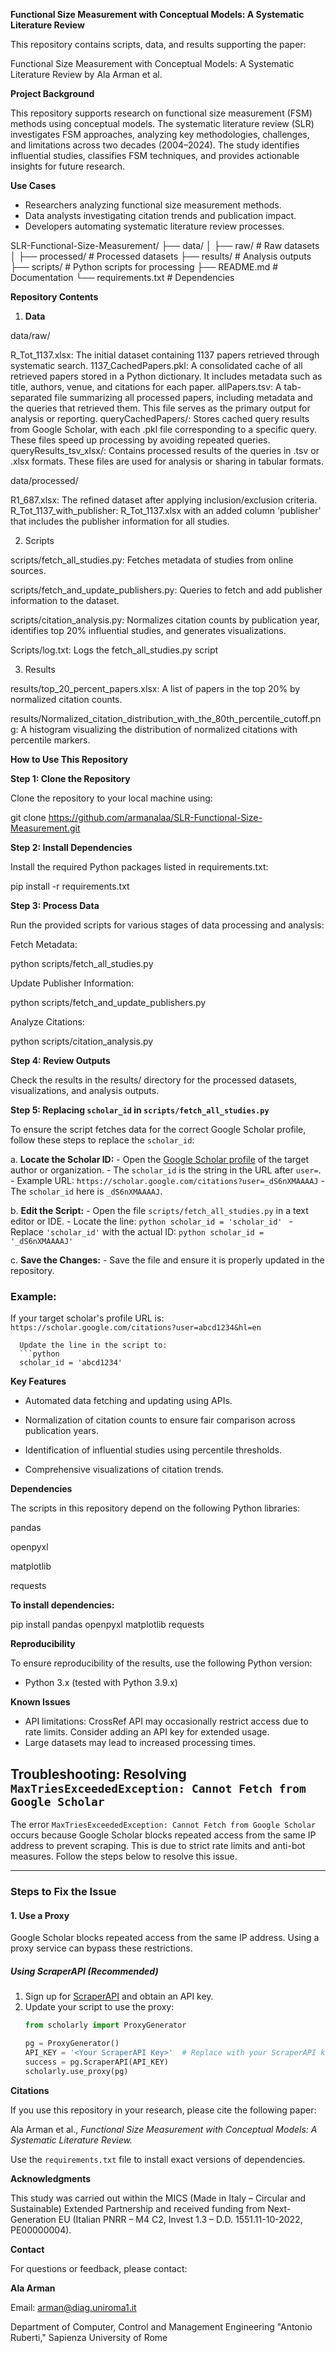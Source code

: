**Functional Size Measurement with Conceptual Models: A Systematic Literature Review**

This repository contains scripts, data, and results supporting the paper:

Functional Size Measurement with Conceptual Models: A Systematic Literature Review by Ala Arman et al.

**Project Background**

This repository supports research on functional size measurement (FSM) methods using conceptual models. The systematic literature review (SLR) investigates FSM approaches, analyzing key methodologies, challenges, and limitations across two decades (2004–2024). The study identifies influential studies, classifies FSM techniques, and provides actionable insights for future research.

**Use Cases**

- Researchers analyzing functional size measurement methods.
- Data analysts investigating citation trends and publication impact.
- Developers automating systematic literature review processes.


SLR-Functional-Size-Measurement/
├── data/
│   ├── raw/                  # Raw datasets
│   ├── processed/            # Processed datasets
├── results/                  # Analysis outputs
├── scripts/                  # Python scripts for processing
├── README.md                 # Documentation
└── requirements.txt          # Dependencies


**Repository Contents**

1. **Data**

data/raw/

R_Tot_1137.xlsx: The initial dataset containing 1137 papers retrieved through systematic search.
1137_CachedPapers.pkl: A consolidated cache of all retrieved papers stored in a Python dictionary. It includes metadata such as title, authors, venue, and citations for each paper.
allPapers.tsv: A tab-separated file summarizing all processed papers, including metadata and the queries that retrieved them. This file serves as the primary output for analysis or reporting.
queryCachedPapers/: Stores cached query results from Google Scholar, with each .pkl file corresponding to a specific query. These files speed up processing by avoiding repeated queries.
queryResults_tsv_xlsx/: Contains processed results of the queries in .tsv or .xlsx formats. These files are used for analysis or sharing in tabular formats.

data/processed/

R1_687.xlsx: The refined dataset after applying inclusion/exclusion criteria.
R_Tot_1137_with_publisher: R_Tot_1137.xlsx with an added column 'publisher' that includes the publisher information for all studies.

2. Scripts

scripts/fetch_all_studies.py: Fetches metadata of studies from online sources.

scripts/fetch_and_update_publishers.py: Queries to fetch and add publisher information to the dataset.

scripts/citation_analysis.py: Normalizes citation counts by publication year, identifies top 20% influential studies, and generates visualizations.

Scripts/log.txt: Logs the fetch_all_studies.py script

3. Results

results/top_20_percent_papers.xlsx: A list of papers in the top 20% by normalized citation counts.

results/Normalized_citation_distribution_with_the_80th_percentile_cutoff.png: A histogram visualizing the distribution of normalized citations with percentile markers.

**How to Use This Repository**

**Step 1: Clone the Repository**

Clone the repository to your local machine using:

git clone https://github.com/armanalaa/SLR-Functional-Size-Measurement.git

**Step 2: Install Dependencies**

Install the required Python packages listed in requirements.txt:

pip install -r requirements.txt

**Step 3: Process Data**

Run the provided scripts for various stages of data processing and analysis:

Fetch Metadata:

python scripts/fetch_all_studies.py

Update Publisher Information:

python scripts/fetch_and_update_publishers.py

Analyze Citations:

python scripts/citation_analysis.py


**Step 4: Review Outputs**

Check the results in the results/ directory for the processed datasets, visualizations, and analysis outputs.


**Step 5: Replacing `scholar_id` in `scripts/fetch_all_studies.py`**

To ensure the script fetches data for the correct Google Scholar profile, follow these steps to replace the `scholar_id`:

   a. **Locate the Scholar ID:**
      - Open the [Google Scholar profile](https://scholar.google.com/) of the target author or organization.
      - The `scholar_id` is the string in the URL after `user=`.
        - Example URL: `https://scholar.google.com/citations?user=_dS6nXMAAAAJ`
        - The `scholar_id` here is `_dS6nXMAAAAJ`.

   b. **Edit the Script:**
      - Open the file `scripts/fetch_all_studies.py` in a text editor or IDE.
      - Locate the line:
        ```python
           scholar_id = 'scholar_id'
        ```
      - Replace `'scholar_id'` with the actual ID:
        ```python
           scholar_id = '_dS6nXMAAAAJ'
        ```

   c. **Save the Changes:**
      - Save the file and ensure it is properly updated in the repository.

### Example:
   If your target scholar's profile URL is:
   `https://scholar.google.com/citations?user=abcd1234&hl=en`

      Update the line in the script to:
      ```python
      scholar_id = 'abcd1234'

**Key Features**

- Automated data fetching and updating using APIs.

- Normalization of citation counts to ensure fair comparison across publication years.

- Identification of influential studies using percentile thresholds.

- Comprehensive visualizations of citation trends.

**Dependencies**

The scripts in this repository depend on the following Python libraries:

pandas

openpyxl

matplotlib

requests

**To install dependencies:**

pip install pandas openpyxl matplotlib requests

**Reproducibility**

To ensure reproducibility of the results, use the following Python version:

- Python 3.x (tested with Python 3.9.x)

**Known Issues**
- API limitations: CrossRef API may occasionally restrict access due to rate limits. Consider adding an API key for extended usage.
- Large datasets may lead to increased processing times.

## Troubleshooting: Resolving `MaxTriesExceededException: Cannot Fetch from Google Scholar`

The error `MaxTriesExceededException: Cannot Fetch from Google Scholar` occurs because Google Scholar blocks repeated access from the same IP address to prevent scraping. This is due to strict rate limits and anti-bot measures. Follow the steps below to resolve this issue.

---

### Steps to Fix the Issue

#### 1. Use a Proxy

Google Scholar blocks repeated access from the same IP address. Using a proxy service can bypass these restrictions.

##### Using ScraperAPI (Recommended)
1. Sign up for [ScraperAPI](https://www.scraperapi.com/) and obtain an API key.
2. Update your script to use the proxy:
   ```python
   from scholarly import ProxyGenerator

   pg = ProxyGenerator()
   API_KEY = '<Your ScraperAPI Key>'  # Replace with your ScraperAPI key
   success = pg.ScraperAPI(API_KEY)
   scholarly.use_proxy(pg)


**Citations**

If you use this repository in your research, please cite the following paper:

Ala Arman et al., *Functional Size Measurement with Conceptual Models: A Systematic Literature Review.*

Use the `requirements.txt` file to install exact versions of dependencies.

**Acknowledgments**

This study was carried out within the MICS (Made in Italy – Circular and Sustainable) Extended Partnership and received funding from Next- Generation EU (Italian PNRR – M4 C2, Invest 1.3 – D.D. 1551.11-10-2022, PE00000004).

**Contact**

For questions or feedback, please contact:

**Ala Arman**

Email: arman@diag.uniroma1.it

Department of Computer, Control and Management Engineering "Antonio Ruberti," Sapienza University of Rome
